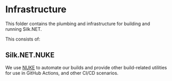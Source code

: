 # Infrastructure

This folder contains the plumbing and infrastructure for building and running Silk.NET.

This consists of:

## Silk.NET.NUKE

We use [NUKE](https://nuke.build) to automate our builds and provide other build-related utilities for use in GitHub Actions, and other CI/CD scenarios.
